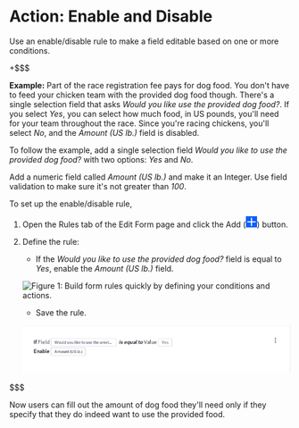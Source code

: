 # Action: Enable and Disable [](id=action-enable-and-disable)

Use an enable/disable rule to make a field editable based on one or more conditions.

+$$$

**Example:** Part of the race registration fee pays for dog food. You don't have
to feed your chicken team with the provided dog food though. There's a single
selection field that asks *Would you like use the provided dog food?*. If you
select *Yes*, you can select how much food, in US pounds, you'll need for your
team throughout the race. Since you're racing chickens, you'll select *No*, and
the *Amount (US lb.)* field is disabled.

To follow the example, add a single selection field *Would you like to use the
provided dog food?* with two options: *Yes* and *No*.

Add a numeric field called *Amount (US lb.)* and make it an Integer. Use field
validation to make sure it's not greater than *100*.

To set up the enable/disable rule, 

1. Open the Rules tab of the Edit Form page and click the Add
   (![Add](../../../images/icon-add.png)) button.

2. Define the rule:
    - If the *Would you like to use the provided dog food?* field is equal to *Yes*, enable the
        *Amount (US lb.)* field.

    ![Figure 1: Build form rules quickly by defining your conditions and
    actions.](../../../images/forms-enable-rule.png)

    - Save the rule. 

    ![Figure 2: Once a rule is saved, it is displayed so that you can easily understand what it does.](../../../images/forms-enable-rule2.png)

$$$

Now users can fill out the amount of dog food they'll need only if they specify
that they do indeed want to use the provided food.
